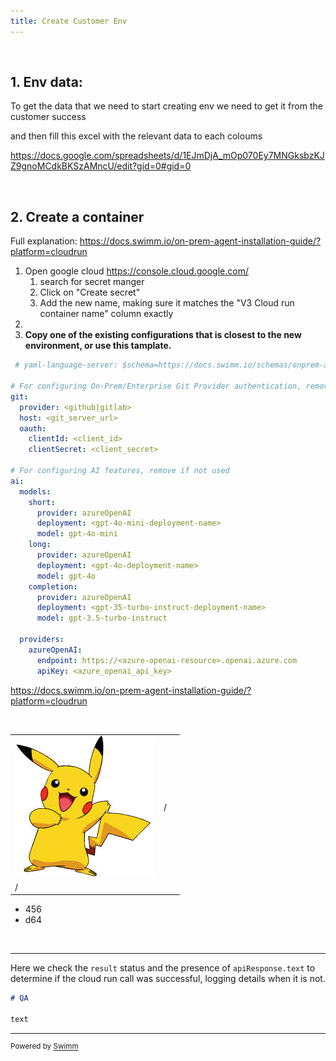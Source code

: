 ```yaml
---
title: Create Customer Env
---
```

&nbsp;

## 1\. Env data:

To get the data that we need to start creating env we need to get it from the customer success&nbsp;&nbsp;

and then fill this excel with the relevant data to each coloums&nbsp;&nbsp;&nbsp;

<https://docs.google.com/spreadsheets/d/1EJmDjA_mOp070Ey7MNGksbzKJZ9gnoMCdkBKSzAMncU/edit?gid=0#gid=0>

&nbsp;

## 2\. Create a container

Full explanation:   <https://docs.swimm.io/on-prem-agent-installation-guide/?platform=cloudrun>

1. Open google cloud <https://console.cloud.google.com/>
   1. search for secret manger&nbsp;&nbsp;
   2. Click on  "Create secret"&nbsp;&nbsp;
   3. Add the new name, making sure it matches the "V3 Cloud run container name" column exactly&nbsp;&nbsp;
2. &nbsp;
3. **Copy one of the existing configurations that is closest to the new environment, or use this tamplate.**

```yml
 # yaml-language-server: $schema=https://docs.swimm.io/schemas/onprem-agent-config.json

# For configuring On-Prem/Enterprise Git Provider authentication, remove if not used
git:
  provider: <github|gitlab>
  host: <git_server_url>
  oauth:
    clientId: <client_id>
    clientSecret: <client_secret>

# For configuring AI features, remove if not used
ai:
  models:
    short:
      provider: azureOpenAI
      deployment: <gpt-4o-mini-deployment-name>
      model: gpt-4o-mini
    long:
      provider: azureOpenAI
      deployment: <gpt-4o-deployment-name>
      model: gpt-4o
    completion:
      provider: azureOpenAI
      deployment: <gpt-35-turbo-instruct-deployment-name>
      model: gpt-3.5-turbo-instruct

  providers:
    azureOpenAI:
      endpoint: https://<azure-openai-resource>.openai.azure.com
      apiKey: <azure_openai_api_key>
```

<https://docs.swimm.io/on-prem-agent-installation-guide/?platform=cloudrun>

&nbsp;&nbsp;&nbsp;

|                                                       |   |   |
| ----------------------------------------------------- | - | - |
| ![](/.swm/images/download-2025-7-4-11-53-28-409.jpeg) | / |   |
| /                                                     |   |   |

- 456
- d64

&nbsp;

<SwmSnippet path="/README.md" line="1">

---

Here we check the `result` status and the presence of `apiResponse.text` to determine if the cloud run call was successful, logging details when it is not.

```markdown
# QA

text

```

---

</SwmSnippet>

<SwmMeta version="3.0.0" repo-id="Z2l0aHViJTNBJTNBUUElM0ElM0Fyb2JTd2ltbQ==" repo-name="QA"><sup>Powered by [Swimm](https://staging.swimm.cloud/)</sup></SwmMeta>
